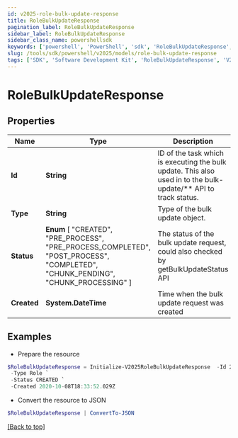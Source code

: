 ```yaml
---
id: v2025-role-bulk-update-response
title: RoleBulkUpdateResponse
pagination_label: RoleBulkUpdateResponse
sidebar_label: RoleBulkUpdateResponse
sidebar_class_name: powershellsdk
keywords: ['powershell', 'PowerShell', 'sdk', 'RoleBulkUpdateResponse', 'V2025RoleBulkUpdateResponse'] 
slug: /tools/sdk/powershell/v2025/models/role-bulk-update-response
tags: ['SDK', 'Software Development Kit', 'RoleBulkUpdateResponse', 'V2025RoleBulkUpdateResponse']
---
```



# RoleBulkUpdateResponse

## Properties

Name | Type | Description | Notes
------------ | ------------- | ------------- | -------------
**Id** | **String** | ID of the task which is executing the bulk update. This also used in to the bulk-update/** API to track status. | [optional] 
**Type** | **String** | Type of the bulk update object. | [optional] 
**Status** |  **Enum** [  "CREATED",    "PRE_PROCESS",    "PRE_PROCESS_COMPLETED",    "POST_PROCESS",    "COMPLETED",    "CHUNK_PENDING",    "CHUNK_PROCESSING" ] | The status of the bulk update request, could also checked by getBulkUpdateStatus API | [optional] 
**Created** | **System.DateTime** | Time when the bulk update request was created | [optional] 

## Examples

- Prepare the resource
```powershell
$RoleBulkUpdateResponse = Initialize-V2025RoleBulkUpdateResponse  -Id 2c9180867817ac4d017817c491119a20 `
 -Type Role `
 -Status CREATED `
 -Created 2020-10-08T18:33:52.029Z
```

- Convert the resource to JSON
```powershell
$RoleBulkUpdateResponse | ConvertTo-JSON
```


[[Back to top]](#) 

